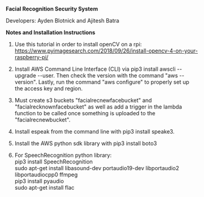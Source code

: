 **Facial Recognition Security System**

Developers: Ayden Blotnick and Ajitesh Batra

**Notes and Installation Instructions**
1. Use this tutorial in order to install openCV on a rpi: https://www.pyimagesearch.com/2018/09/26/install-opencv-4-on-your-raspberry-pi/

2. Install AWS Command Line Interface (CLI) via pip3 install awscli --upgrade --user. Then check the version with the command "aws --version".  Lastly, run the command "aws configure" to properly set up the access key and region.

3. Must create s3 buckets "facialrecnewfacebucket" and "facialrecknownfacebucket" as well as add a trigger in the lambda function to be called once something is uploaded to the "facialrecnewbucket".

4. Install espeak from the command line with pip3 install speake3. 

5. Install the AWS python sdk library with pip3 install boto3

6. For SpeechRecognition python library: </br>
pip3 install SpeechRecognition </br>
sudo apt-get install libasound-dev portaudio19-dev libportaudio2 libportaudiocpp0 ffmpeg </br>
pip3 install pyaudio </br>
sudo apt-get install flac </br>
